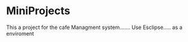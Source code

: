 # MiniProjects
This a project for the cafe Managment system.......
Use Esclipse..... as a enviroment 
